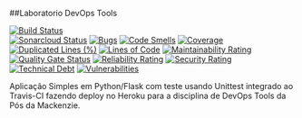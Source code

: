 ##Laboratorio DevOps Tools

[![Build Status](https://travis-ci.com/fernandorberto/devopslab.svg?branch=main)](https://travis-ci.com/fernandorberto/devopslab)  
[![Sonarcloud Status](https://sonarcloud.io/api/project_badges/measure?project=fernandorberto_devopslab&metric=alert_status)](https://sonarcloud.io/dashboard?id=fernandorberto_devopslab) 
[![Bugs](https://sonarcloud.io/api/project_badges/measure?project=fernandorberto_devopslab&metric=bugs)](https://sonarcloud.io/dashboard?id=fernandorberto_devopslab)
[![Code Smells](https://sonarcloud.io/api/project_badges/measure?project=fernandorberto_devopslab&metric=code_smells)](https://sonarcloud.io/dashboard?id=fernandorberto_devopslab)
[![Coverage](https://sonarcloud.io/api/project_badges/measure?project=fernandorberto_devopslab&metric=coverage)](https://sonarcloud.io/dashboard?id=fernandorberto_devopslab)
[![Duplicated Lines (%)](https://sonarcloud.io/api/project_badges/measure?project=fernandorberto_devopslab&metric=duplicated_lines_density)](https://sonarcloud.io/dashboard?id=fernandorberto_devopslab)
[![Lines of Code](https://sonarcloud.io/api/project_badges/measure?project=fernandorberto_devopslab&metric=ncloc)](https://sonarcloud.io/dashboard?id=fernandorberto_devopslab)
[![Maintainability Rating](https://sonarcloud.io/api/project_badges/measure?project=fernandorberto_devopslab&metric=sqale_rating)](https://sonarcloud.io/dashboard?id=fernandorberto_devopslab)
[![Quality Gate Status](https://sonarcloud.io/api/project_badges/measure?project=fernandorberto_devopslab&metric=alert_status)](https://sonarcloud.io/dashboard?id=fernandorberto_devopslab)
[![Reliability Rating](https://sonarcloud.io/api/project_badges/measure?project=fernandorberto_devopslab&metric=reliability_rating)](https://sonarcloud.io/dashboard?id=fernandorberto_devopslab)
[![Security Rating](https://sonarcloud.io/api/project_badges/measure?project=fernandorberto_devopslab&metric=security_rating)](https://sonarcloud.io/dashboard?id=fernandorberto_devopslab)
[![Technical Debt](https://sonarcloud.io/api/project_badges/measure?project=fernandorberto_devopslab&metric=sqale_index)](https://sonarcloud.io/dashboard?id=fernandorberto_devopslab)
[![Vulnerabilities](https://sonarcloud.io/api/project_badges/measure?project=fernandorberto_devopslab&metric=vulnerabilities)](https://sonarcloud.io/dashboard?id=fernandorberto_devopslab)

Aplicação Simples em Python/Flask com teste usando Unittest integrado ao Travis-CI fazendo deploy no Heroku para a disciplina de DevOps Tools da Pós da Mackenzie.


